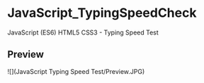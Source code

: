 # JavaScript_TypingSpeedCheck
JavaScript (ES6) HTML5 CSS3 - Typing Speed Test

## Preview
![](JavaScript Typing Speed Test/Preview.JPG)
